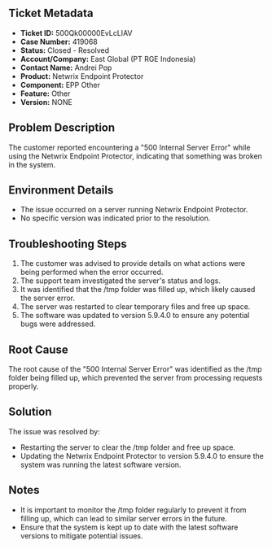## Ticket Metadata
- **Ticket ID:** 500Qk00000EvLcLIAV
- **Case Number:** 419068
- **Status:** Closed - Resolved
- **Account/Company:** East Global (PT RGE Indonesia)
- **Contact Name:** Andrei Pop
- **Product:** Netwrix Endpoint Protector
- **Component:** EPP Other
- **Feature:** Other
- **Version:** NONE

## Problem Description
The customer reported encountering a "500 Internal Server Error" while using the Netwrix Endpoint Protector, indicating that something was broken in the system.

## Environment Details
- The issue occurred on a server running Netwrix Endpoint Protector.
- No specific version was indicated prior to the resolution.

## Troubleshooting Steps
1. The customer was advised to provide details on what actions were being performed when the error occurred.
2. The support team investigated the server's status and logs.
3. It was identified that the /tmp folder was filled up, which likely caused the server error.
4. The server was restarted to clear temporary files and free up space.
5. The software was updated to version 5.9.4.0 to ensure any potential bugs were addressed.

## Root Cause
The root cause of the "500 Internal Server Error" was identified as the /tmp folder being filled up, which prevented the server from processing requests properly.

## Solution
The issue was resolved by:
- Restarting the server to clear the /tmp folder and free up space.
- Updating the Netwrix Endpoint Protector to version 5.9.4.0 to ensure the system was running the latest software version.

## Notes
- It is important to monitor the /tmp folder regularly to prevent it from filling up, which can lead to similar server errors in the future.
- Ensure that the system is kept up to date with the latest software versions to mitigate potential issues.